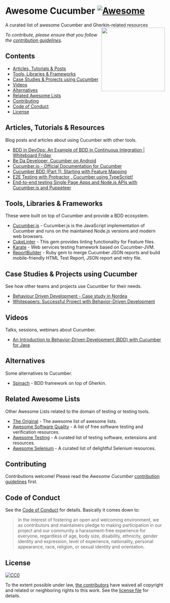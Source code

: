 # Awesome Cucumber [![Awesome](https://cdn.rawgit.com/sindresorhus/awesome/d7305f38d29fed78fa85652e3a63e154dd8e8829/media/badge.svg)](https://github.com/sindresorhus/awesome)
A curated list of awesome Cucumber and Gherkin-related resources
[<img src="https://cucumber.io/images/cucumber-logo.svg" align="right" width="200">](https://cucumber.io/)

*To contribute, please ensure that you follow the [contribution guidelines](#contributing).*

## Contents

- [Articles, Tutorials & Posts](#articles-tutorials--resources)
- [Tools, Libraries & Frameworks](#tools-libraries--frameworks)
- [Case Studies & Projects using Cucumber](#case-studies--projects-using-cucumber)
- [Videos](#videos)
- [Alternatives](#alternatives)
- [Related Awesome Lists](#related-awesome-lists)
- [Contributing](#contributing)
- [Code of Conduct](#code-of-conduct)
- [License](#license)

## Articles, Tutorials & Resources

Blog posts and articles about using Cucumber with other tools.

- [BDD in DevOps: An Example of BDD in Continuous Integration | Whiteboard Friday](https://www.qasymphony.com/blog/bdd-devops-example-bdd-continuous-integration/)
- [Be Da Developer, Cucumber on Android](https://proandroiddev.com/be-da-developer-cucumber-on-android-cfd07773e59d)
- [Cucumber.io - Official Documentation for Cucumber](https://cucumber.io/docs)
- [Cucumber BDD (Part 1): Starting with Feature Mapping](https://medium.com/agile-vision/starting-with-bdd-for-collaborative-development-in-agile-environments-5fb034078b3c)
- [E2E Testing with Protractor , Cucumber using TypeScript!](https://medium.com/@igniteram/e2e-testing-with-protractor-cucumber-using-typescript-564575814e4a)
- [End-to-end testing Single Page Apps and Node.js APIs with Cucumber.js and Puppeteer](https://medium.com/@anephenix/end-to-end-testing-single-page-apps-and-node-js-apis-with-cucumber-js-and-puppeteer-ad5a519ace0)

## Tools, Libraries & Frameworks

These were built on top of Cucumber and provide a BDD ecosystem.

- [Cucumber.js](https://github.com/cucumber/cucumber-js) - Cucumber.js is the JavaScript implementation of Cucumber and runs on the maintained Node.js versions and modern web browsers.
- [CukeLinter](https://github.com/enkessler/cuke_linter) - This gem provides linting functionality for Feature files.
- [Karate](https://github.com/intuit/karate) - Web services testing framework based on Cucumber-JVM.
- [ReportBuilder](https://github.com/rajatthareja/ReportBuilder) - Ruby gem to merge Cucumber JSON reports and build mobile-friendly HTML Test Report, JSON report and retry file.

## Case Studies & Projects using Cucumber

See how other teams and projects use Cucumber for their needs.

- [Behaviour Driven Development - Case study in Nordea](https://prezi.com/ke8eiqlb_1x9/behaviour-driven-development-case-study-in-nordea/)
- [Whitepapers: Successful Project with Behavior-Driven Development](https://www.belatrixsf.com/whitepapers/project-behavior-driven-development/)

## Videos

Talks, sessions, webinars about Cucumber.

- [An Introduction to Behavior-Driven Development (BDD) with Cucumber for Java](https://www.youtube.com/watch?v=MCaXumfckmQ)

## Alternatives

Some alternatives to Cucumber.

- [Spinach](https://github.com/codegram/spinach) - BDD framework on top of Gherkin.

## Related Awesome Lists

Other Awesome Lists related to the domain of testing or testing tools.

- [The Original](https://github.com/sindresorhus/awesome) - The awesome list of awesome lists.
- [Awesome Software Quality](https://github.com/ligurio/awesome-software-quality) - A list of free software testing and verification resources.
- [Awesome Testing](https://github.com/TheJambo/awesome-testing) - A curated list of testing software, extensions and resources.
- [Awesome Selenium](https://github.com/christian-bromann/awesome-selenium) - A curated list of delightful Selenium resources.

## Contributing

Contributions welcome! Please read the *Awesome Cucumber* [contribution guidelines](CONTRIBUTING.md) first.

## Code of Conduct
See the [Code of Conduct](CODE-OF-CONDUCT.md) for details. Basically it comes down to:
>In the interest of fostering an open and welcoming environment, we as
contributors and maintainers pledge to making participation in our project and
our community a harassment-free experience for everyone, regardless of age, body
size, disability, ethnicity, gender identity and expression, level of experience,
nationality, personal appearance, race, religion, or sexual identity and orientation.

## License

[![CC0](http://mirrors.creativecommons.org/presskit/buttons/88x31/svg/cc-zero.svg)](https://creativecommons.org/publicdomain/zero/1.0/)

To the extent possible under law, [the
contributors](https://github.com/virajkulkarni14/Awesome-Cucumber/graphs/contributors)
have waived all copyright and related or neighboring rights to this work. See the
[license file](LICENSE) for details.

